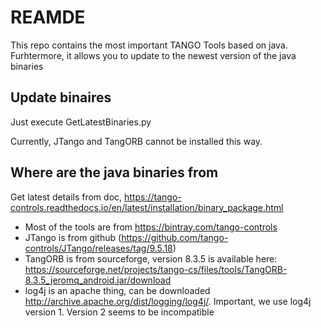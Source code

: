 # REAMDE

This repo contains the most important TANGO Tools based on java.
Furhtermore, it allows you to update to the newest version of the java binaries


## Update binaires

Just execute GetLatestBinaries.py

Currently, JTango and TangORB cannot be installed this way.

## Where are the java binaries from

Get latest details from doc,   https://tango-controls.readthedocs.io/en/latest/installation/binary_package.html
  
  * Most of the tools are from https://bintray.com/tango-controls
  * JTango is from github (https://github.com/tango-controls/JTango/releases/tag/9.5.18)
  * TangORB is from sourceforge, version 8.3.5 is available here: https://sourceforge.net/projects/tango-cs/files/tools/TangORB-8.3.5_jeromq_android.jar/download
  * log4j is an apache thing, can be downloaded http://archive.apache.org/dist/logging/log4j/. Important, we use log4j version 1. Version 2 seems to be incompatible
